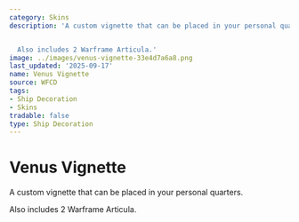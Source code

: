 ```yaml
---
category: Skins
description: 'A custom vignette that can be placed in your personal quarters.


  Also includes 2 Warframe Articula.'
image: ../images/venus-vignette-33e4d7a6a8.png
last_updated: '2025-09-17'
name: Venus Vignette
source: WFCD
tags:
- Ship Decoration
- Skins
tradable: false
type: Ship Decoration
---
```


# Venus Vignette

A custom vignette that can be placed in your personal quarters.

Also includes 2 Warframe Articula.

